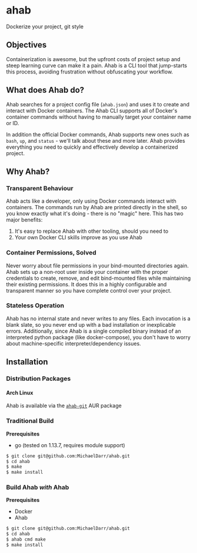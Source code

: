# ahab
Dockerize your project, git style

## Objectives
Containerization is awesome, but the upfront costs of project setup and steep learning curve can
make it a pain. Ahab is a CLI tool that jump-starts this process, avoiding frustration without obfuscating your workflow.

## What does Ahab do?
Ahab searches for a project config file (`ahab.json`) and uses it to create and interact with
Docker containers. The Ahab CLI supports all of Docker's container commands without having to
manually target your container name or ID.

In addition the official Docker commands, Ahab supports new ones such as `bash`, `up`, and
`status` - we'll talk about these and more later. Ahab provides everything you need to
quickly and effectively develop a containerized project.

## Why Ahab?

### Transparent Behaviour
Ahab acts like a developer, only using Docker commands interact with containers. The commands run
by Ahab are printed directly in the shell, so you know exactly what it's doing - there is no
"magic" here. This has two major benefits:

1. It's easy to replace Ahab with other tooling, should you need to
2. Your own Docker CLI skills improve as you use Ahab

### Container Permissions, Solved
Never worry about file permissions in your bind-mounted directories again. Ahab sets up a non-root
user inside your container with the proper credentials to create, remove, and edit bind-mounted
files while maintaining their existing permissions. It does this in a highly configurable and
transparent manner so you have complete control over your project.

### Stateless Operation
Ahab has no internal state and never writes to any files. Each invocation is a blank slate, so you
never end up with a bad installation or inexplicable errors. Additionally, since Ahab is a single
compiled binary instead of an interpreted python package (like docker-compose), you don't have to
worry about machine-specific interpreter/dependency issues.

## Installation

### Distribution Packages

#### Arch Linux
Ahab is available via the [`ahab-git`](https://aur.archlinux.org/packages/ahab-git/) AUR package

### Traditional Build

**Prerequisites**
* go (tested on 1.13.7, requires module support)

```sh
$ git clone git@github.com:MichaelDarr/ahab.git
$ cd ahab
$ make
$ make install
```

### Build Ahab *with* Ahab

**Prerequisites**
* Docker
* Ahab

```sh
$ git clone git@github.com:MichaelDarr/ahab.git
$ cd ahab
$ ahab cmd make
$ make install
```
